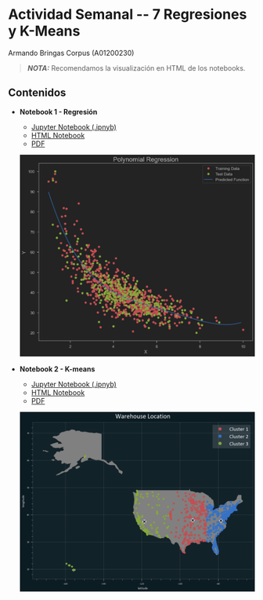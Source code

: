 # Actividad Semanal -- 7 Regresiones y K-Means

Armando Bringas Corpus (A01200230)
> **_NOTA:_**  Recomendamos la visualización en HTML de los notebooks.

## Contenidos

* **Notebook 1 - Regresión**
  * [Jupyter Notebook (.ipnyb)](TecMty_Regresion_lineal_polinomial.ipynb)
  * [HTML Notebook](https://htmlpreview.github.io/?https://github.com/PosgradoMNA/actividades-de-aprendizaje-armandoBringas-a01200230/blob/dev/Activity_week_8/Actividad-7-Regresiones_y_K-means/TecMty_Regresion_lineal_polinomial.html)
  * [PDF](TecMty_Regresion_lineal_polinomial.pdf)

  ![Notebook 2](./img/notebook1.png)

* **Notebook 2 - K-means**
  * [Jupyter Notebook (.ipnyb)](TecMty_kmeans_target.ipynb)
  * [HTML Notebook](https://htmlpreview.github.io/?https://github.com/PosgradoMNA/actividades-de-aprendizaje-armandoBringas-a01200230/blob/main/Activity_week_8/Actividad-7-Regresiones_y_K-means/TecMty_kmeans_target.html)
  * [PDF](TecMty_kmeans_target.pdf)

  ![Notebook 2](./img/notebook2.png)

